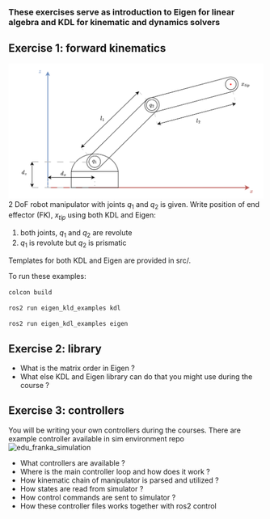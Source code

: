 ### These exercises serve as introduction to Eigen for linear algebra and KDL for kinematic and dynamics solvers

## Exercise 1: forward kinematics

![](assets/advanced-robotics-exercise-1.drawio.svg)  2 DoF robot manipulator with joints $q_{1}$ and $q_{2}$ is given. Write position of end effector (FK), $x_{tip}$ using both KDL and Eigen:
1) both joints, $q_{1}$ and $q_{2}$ are revolute
2) $q_{1}$ is revolute but $q_{2}$ is prismatic


Templates for both KDL and Eigen are provided in src/.

To run these examples:

`colcon build` 


`ros2 run eigen_kld_examples kdl`


`ros2 run eigen_kdl_examples eigen`


## Exercise 2: library 

- What is the matrix order in Eigen ?
- What else KDL and Eigen library can do that you might use during the course ?

## Exercise 3: controllers
You will be writing your own controllers during the courses. There are example controller available in sim environment repo ![edu_franka_simulation](https://github.com/tau-alma/edu-franka_simulation)

- What controllers are available ?
- Where is the main controller loop and how does it work ?
- How kinematic chain of manipulator is parsed and utilized ?
- How states are read from simulator ?
- How control commands are sent to simulator ?
- How these controller files works together with ros2 control
